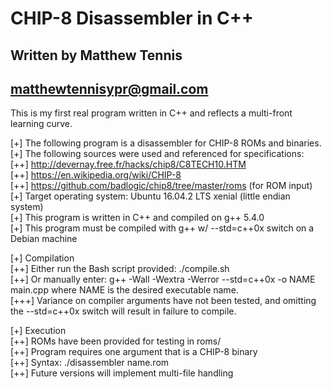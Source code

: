 # CHIP-8 Disassembler in C++ </br>

## Written by Matthew Tennis </br>
## matthewtennisypr@gmail.com </br>

This is my first real program written in C++ and reflects a multi-front learning curve. 

[+] The following program is a disassembler for CHIP-8 ROMs and binaries. </br>
[+] The following sources were used and referenced for specifications:</br>
  [++] http://devernay.free.fr/hacks/chip8/C8TECH10.HTM</br>
  [++] https://en.wikipedia.org/wiki/CHIP-8</br>
  [++] https://github.com/badlogic/chip8/tree/master/roms (for ROM input)</br>
[+] Target operating system: Ubuntu 16.04.2 LTS xenial (little endian system)</br>
[+] This program is written in C++ and compiled on g++ 5.4.0</br>
[+] This program must be compiled with g++ w/ --std=c++0x switch on a Debian machine</br>

[+] Compilation</br>
  [++] Either run the Bash script provided: ./compile.sh</br>
  [++] Or manually enter: g++ -Wall -Wextra -Werror --std=c++0x -o NAME main.cpp where NAME is the desired executable name.</br>
  [+++] Variance on compiler arguments have not been tested, and omitting the --std=c++0x switch will result in failure to compile.</br>

[+] Execution</br>
  [++] ROMs have been provided for testing in roms/</br>
  [++] Program requires one argument that is a CHIP-8 binary</br>
  [++] Syntax: ./disassembler name.rom</br>
  [++] Future versions will implement multi-file handling</br>
  
